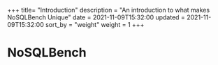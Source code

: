 +++
title= "Introduction"
description = "An introduction to what makes NoSQLBench Unique"
date = 2021-11-09T15:32:00
updated = 2021-11-09T15:32:00
sort_by = "weight"
weight = 1
+++

# NoSQLBench
